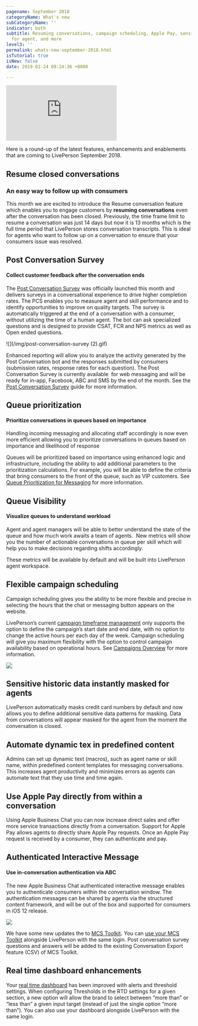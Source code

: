 ```yaml
---
pagename: September 2018
categoryName: What's new
subCategoryName: ''
indicator: both
subtitle: Resuming conversations, campaign scheduling, Apple Pay, sensitive data masking
  for agent, and more
level3: ''
permalink: whats-new-september-2018.html
isTutorial: true
isNew: false
date: 2019-01-24 09:24:36 +0000

---
```

<iframe style="max-width: 750px;" src="https://player.vimeo.com/video/289680582" frameborder="0" webkitallowfullscreen mozallowfullscreen allowfullscreen></iframe>

Here is a round-up of the latest features, enhancements and enablements that are coming to LivePerson September 2018.

## Resume closed conversations

### An easy way to follow up with consumers

This month we are excited to introduce the Resume conversation feature which enables you to engage customers by **resuming conversations** even after the conversation has been closed. Previously, the time frame limit to resume a conversation was just 14 days but now it is 13 months which is the full time period that LivePerson stores conversation transcripts. This is ideal for agents who want to follow up on a conversation to ensure that your consumers issue was resolved.

## Post Conversation Survey

#### Collect customer feedback after the conversation ends

The [Post Conversation Survey](ai-bots-automation-post-conversation-survey-bot.html) was officially launched this month and delivers surveys in a conversational experience to drive higher completion rates. The PCS enables you to measure agent and skill performance and to identify opportunities to improve on quality targets. The survey is automatically triggered at the end of a conversation with a consumer, without utilizing the time of a human agent. The bot can ask specialized questions and is designed to provide CSAT, FCR and NPS metrics as well as Open ended questions.

![](/img/post-conversation-survey (2).gif)

Enhanced reporting will allow you to analyze the activity generated by the Post Conversation bot and the responses submitted by consumers (submission rates, response rates for each question). The Post Conversation Survey is currently available  for web messaging and will be ready for in-app, Facebook, ABC and SMS by the end of the month. See the [Post Conversation Survey](ai-bots-automation-post-conversation-survey-bot.html) guide for more information.

## Queue prioritization

#### Prioritize conversations in queues based on importance

Handling incoming messaging and allocating staff accordingly is now even more efficient allowing you to prioritize conversations in queues based on importance and likelihood of response

Queues will be prioritized based on importance using enhanced logic and infrastructure, including the ability to add additional parameters to the prioritization calculations. For example, you will be able to define the criteria that bring consumers to the front of the queue, such as VIP customers. See [Queue Prioritization for Messaging](contact-center-management-messaging-operations-queue-management-queue-prioritization-overview.html) for more information.

## Queue Visibility

#### Visualize queues to understand workload

Agent and agent managers will be able to better understand the state of the queue and how much work awaits a team of agents.  New metrics will show you the number of actionable conversations in queue per skill which will help you to make decisions regarding shifts accordingly.

These metrics will be available by default and will be built into LivePerson agent workspace.

## Flexible campaign scheduling

Campaign scheduling gives you the ability to be more flexible and precise in selecting the hours that the chat or messaging button appears on the website.

LivePerson’s current [campaign timeframe management](contact-center-management-campaigns-time-frame.html) only supports the option to define the campaign’s start date and end date, with no option to change the active hours per each day of the week. Campaign scheduling will give you maximum flexibility with the option to control campaign availability based on operational hours. See [Campaigns Overview](contact-center-management-campaigns-campaigns-overview.html) for more information.

![](/img/sept-newsletter-2.png)

## Sensitive historic data instantly masked for agents

LivePerson automatically masks credit card numbers by default and now allows you to define additional sensitive data patterns for masking. Data from conversations will appear masked for the agent from the moment the conversation is closed.

## Automate dynamic tex in predefined content

Admins can set up dynamic text (macros), such as agent name or skill name, within predefined content templates for messaging conversations. This increases agent productivity and minimizes errors as agents can automate text that they use time and time again.

## Use Apple Pay directly from within a conversation

Using Apple Business Chat you can now increase direct sales and offer more service transactions directly from a conversation. Support for Apple Pay allows agents to directly share Apple Pay requests. Once an Apple Pay request is received by a consumer, they can authenticate and pay.

## Authenticated Interactive Message

#### Use in-conversation authentication via ABC

The new Apple Business Chat authenticated interactive message enables you to authenticate consumers within the conversation window. The authentication messages can be shared by agents via the structured content framework, and will be out of the box and supported for consumers in iOS 12 release.

![](/img/sept-newsletter-5.png)

We have some new updates the to [MCS Toolkit](data-reporting-meaningful-connection-score-(mcs)-meaningful-connection-score-(mcs)-overview.html)**.** You can [use your MCS Toolkit](data-reporting-meaningful-connection-score-(mcs)-using-the-mcs-toolkit.html) alongside LivePerson with the same login. Post conversation survey questions and answers will be added to the existing Conversation Export feature (CSV) of MCS Toolkit.

## Real time dashboard enhancements

Your [real time dashboard](data-reporting-messaging-real-time-data-real-time-data-for-messaging.html) has been improved with alerts and threshold settings. When configuring Thresholds in the RTD settings for a given section, a new option will allow the brand to select between “more than” or “less than” a given input target (instead of just the single option “more than”). You can also use your dashboard alongside LivePerson with the same login.
